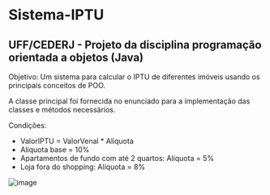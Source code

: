 # Sistema-IPTU
## UFF/CEDERJ - Projeto da disciplina programação orientada a objetos (Java)

Objetivo: Um sistema para calcular o IPTU de diferentes imóveis usando os principais conceitos de POO.

A classe principal foi fornecida no enunciado para a implementação das classes e métodos necessários.

Condições:
- ValorIPTU = ValorVenal * Alíquota
- Alíquota base = 10%
- Apartamentos de fundo com até 2 quartos: Alíquota = 5%
- Loja fora do shopping: Alíquota = 8%

![image](https://user-images.githubusercontent.com/60985740/121270268-c1aeb000-c897-11eb-92cd-3c7c642b4dd5.png)
